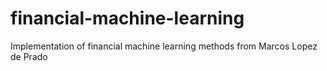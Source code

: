 # financial-machine-learning
Implementation of financial machine learning methods from Marcos Lopez de Prado
